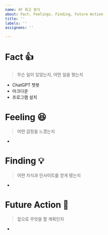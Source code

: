 ```yaml
---
name: 4F 회고 방식
about: Fact, Feelings, Finding, Future Action
title: ''
labels: ''
assignees: ''

---
```


# Fact 👍 
> 무슨 일이 있었는지, 어떤 일을 했는지
* ChatGPT 챗봇
* 마크다운
* 프로그램 설치

# Feeling 😆 
> 어떤 감정을 느꼈는지
* 

# Finding 💡 
> 어떤 지식과 인사이트를 얻게 됐는지
* 

# Future Action 🏃 
> 앞으로 무엇을 할 계획인지
* 
